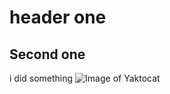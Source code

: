 # header one
## Second one
i did something
![Image of Yaktocat](https://octodex.github.com/images/yaktocat.png)

